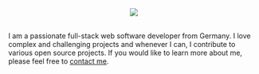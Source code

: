 <div align="center">
  <img src="https://source.unsplash.com/850x180/?code" align="center" />
</div>
<div>
  <br />
  <p>
  I am a passionate full-stack web software developer from Germany. I love complex and challenging projects and whenever I can, I contribute to various open source   projects. If you would like to learn more about me, please feel free to <a href="https://clemensbastian.de" target="_blank">contact me</a>.
  </p>
  <br />
</div>
